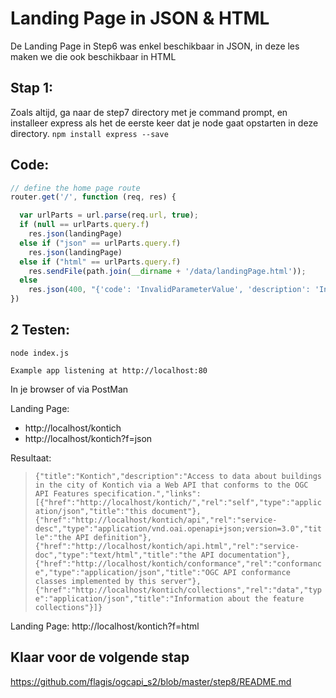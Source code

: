 # Landing Page in JSON & HTML

De Landing Page in Step6 was enkel beschikbaar in JSON, in deze les maken we die ook beschikbaar in HTML

## Stap 1:
Zoals altijd, ga naar de step7 directory met je command prompt, en installeer express als het de eerste keer dat je node gaat opstarten in deze directory. `npm install express --save`

## Code:

```javascript
// define the home page route
router.get('/', function (req, res) {

  var urlParts = url.parse(req.url, true);
  if (null == urlParts.query.f)
    res.json(landingPage)
  else if ("json" == urlParts.query.f)
    res.json(landingPage)
  else if ("html" == urlParts.query.f)
    res.sendFile(path.join(__dirname + '/data/landingPage.html'));
  else
    res.json(400, "{'code': 'InvalidParameterValue', 'description': 'Invalid format'}")
})
```

## 2 Testen:
```
node index.js
```

`Example app listening at http://localhost:80`

In je browser of via PostMan

Landing Page:
- http://localhost/kontich
- http://localhost/kontich?f=json

Resultaat:

> `{"title":"Kontich","description":"Access to data about buildings in the city of Kontich via a Web API that conforms to the OGC API Features specification.","links":[{"href":"http://localhost/kontich/","rel":"self","type":"application/json","title":"this document"},{"href":"http://localhost/kontich/api","rel":"service-desc","type":"application/vnd.oai.openapi+json;version=3.0","title":"the API definition"},{"href":"http://localhost/kontich/api.html","rel":"service-doc","type":"text/html","title":"the API documentation"},{"href":"http://localhost/kontich/conformance","rel":"conformance","type":"application/json","title":"OGC API conformance classes implemented by this server"},{"href":"http://localhost/kontich/collections","rel":"data","type":"application/json","title":"Information about the feature collections"}]}`

Landing Page:
http://localhost/kontich?f=html



## Klaar voor de volgende stap
https://github.com/flagis/ogcapi_s2/blob/master/step8/README.md
